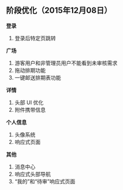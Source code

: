## 阶段优化（2015年12月08日）

**登录**

1. 登录后特定页跳转

**广场**

1. 游客用户和非管理员用户不能看到未审核需求
2. 拖动排期功能
3. 一键邮送排期表功能

**详情**

1. 头部 UI 优化
2. 附件携带信息

**个人信息**

1. 头像系统
2. 响应式页面

**其他**

1. 消息中心
2. 响应式头部导航
3. “我的”和“待审”响应式页面